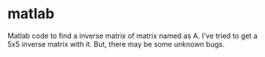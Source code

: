 # matlab
Matlab code to find a inverse matrix of matrix named as A. I've tried to get a 5x5 inverse matrix with it. But, there may be some unknown bugs. 

